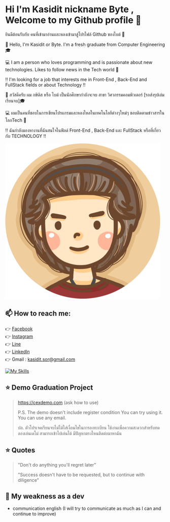 # Hi I'm Kasidit nickname Byte , Welcome to my Github profile 👾  
 ยินดีต้อนรับกับ คนที่เข้ามาอ่านและหลงเข้ามาสู่โปรไฟล์ Github ของไบต์ 👾

🙋 Hello, I'm Kasidit or Byte. I'm a fresh graduate from Computer Engineering 🎓

💻 I am a person who loves programming and is passionate about new technologies. Likes to follow news in the Tech world 👾

‼️ I'm looking for a job that interests me in Front-End , Back-End and FullStack fields or about Technology  ‼️

🙋 สวัสดีครับ ผม กษิดิส หรือ ไบต์ เป็นนักศึกษากำลังจะจบ สาขา วิศวกรรมคอมพิวเตอร์ [รอส่งรุปเล่มเรียนจบ]🎓

💻 ผมเป็นคนที่ชอบในการเขียนโปรแกรมและหลงไหลในเทคโนโลยีต่างๆใหม่ๆ ชอบติดตามข่าวสารในโลกTech 👾 

‼️ ฉันกำลังมองหางานที่ฉันสนใจในฟิลด์ Front-End , Back-End และ FullStack หรือที่เกี่ยวกับ TECHNOLOGY  ‼️  

![Byteji](./byteji.png)

## <h2>📫 How to reach me:</h2>
👉 [Facebook](https://www.facebook.com/byte.sa/)<br>
👉 [Instagram](https://www.instagram.com/byte_ks/)<br>
👉 [Line](https://linevoom.line.me/user/_dRwJqNCqwX_BJJ50mKZyd9d7QGN-n9-F4bY_CVg)<br>
👉 [LinkedIn]( https://www.linkedin.com/in/byte-ji-a5951a25a/)<br>
👉 Gmail : kasidit.sor@gmail.com <br>


[![My Skills](https://skillicons.dev/icons?i=html,css,js,vue,react,redux,laravel,kotlin,nodejs,java,c,php,bootstrap,materialui,mysql,firebase,express,pr,ps,ai,figma,xd,postman,docker)](https://skillicons.dev)

## ⭐ Demo Graduation Project 
> https://cexdemo.com  (ask how to use)
> 
> P.S. The demo doesn't include register condition  You can try using it. You can use any email.
> 
> ปล. ตัวโปรเจคเรียนจบไม่ได้ใส่เงื่อนไขในการลงทะเบียน ใช้งานเพื่อความสะดวกสำหรับทดลองเล่นเดโม่ สามารถเข้าไปเล่นได้ มีปัญหาตรงไหนติดต่อมาหาฉัน

## ⭐ Quotes 
> "Don't do anything you'll regret later"
>
> "Success doesn't have to be requested, but to continue with diligence"

## 💬 My weakness as a dev
-  communication english (I will try to communicate as much as I can and continue to improve)
<!--
**byteji/bytenaja** is a ✨ _special_ ✨ repository because its `README.md` (this file) appears on your GitHub profile.

Here are some ideas to get you started:

- 🔭 I’m currently working on ...
- 🌱 I’m currently learning ...
- 👯 I’m looking to collaborate on ...
- 🤔 I’m looking for help with ...
- 💬 Ask me about ...
- 📫 How to reach me: ...
- 😄 Pronouns: ...
- ⚡ Fun fact: ...
-->
